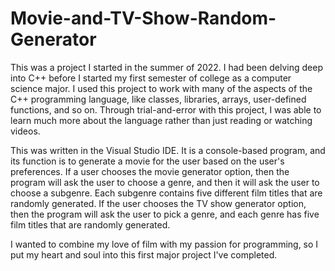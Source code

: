 # Movie-and-TV-Show-Random-Generator

This was a project I started in the summer of 2022. I had been delving deep into C++ before I started my first semester of college as a computer science major. I used this project to work with many of the aspects of the C++ programming language, like classes, libraries, arrays, user-defined functions, and so on. Through trial-and-error with this project, I was able to learn much more about the language rather than just reading or watching videos.

This was written in the Visual Studio IDE. It is a console-based program, and its function is to generate a movie for the user based on the user's preferences. If a user chooses the movie generator option, then the program will ask the user to choose a genre, and then it will ask the user to choose a subgenre. Each subgenre contains five different film titles that are randomly generated. If the user chooses the TV show generator option, then the program will ask the user to pick a genre, and each genre has five film titles that are randomly generated. 

I wanted to combine my love of film with my passion for programming, so I put my heart and soul into this first major project I've completed. 
